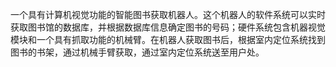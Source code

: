一个具有计算机视觉功能的智能图书获取机器人。这个机器人的软件系统可以实时获取图书馆的数据库，并根据数据库信息确定图书的号码；硬件系统包含机器视觉模块和一个具有抓取功能的机械臂。在机器人获取图书后，根据室内定位系统找到图书的书架，通过机械手臂获取，通过室内定位系统送至用户处。
